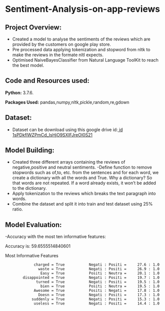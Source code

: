 # Sentiment-Analysis-on-app-reviews
## Project Overview:
- Created a model to analyse the sentiments of the reviews which are provided by the customers on google play store.
- Pre processed data applying tokenization and stopword from nltk to make the reviews in the formate nltl expects.
- Optimised NaiveBayesClassifier from Natural Language ToolKit to reach the best model.

## Code and Resources used:
**Python:** 3.7.6.

**Packages Used:** pandas,numpy,nltk,pickle,random,re,gdown

## Dataset:

- Dataset can be download using this google drive id:[ id 1sPDkfIWZPmCd_IsHjO9SXIFJreOI0S21]('https://drive.google.com/file/d/1sPDkfIWZPmCd_IsHjO9SXIFJreOI0S21/view?usp=sharing)


## Model Building:

- Created three different arrays containing the reviews of negative,positive and neutral sentiments.
-Define function to remove stopwords such as of,to, etc. from the sentences and for each word, we create a dictionary with all the words and True. Why a dictionary? So that words are not repeated. If a word already exists, it won’t be added to the dictionary.
- Apply tokenization to the reviews which breaks the text paragraph into words.
- Combine the dataset and split it into train and test dataset using 25% ratio.

## Model Evaluation:

-Accuracy with the most ten informative features:

Accuracy is: 59.6555514840601

Most Informative Features

                 charged = True           Negati : Positi =     27.6 : 1.0
                   waste = True           Negati : Positi =     26.9 : 1.0
                    Easy = True           Positi : Neutra =     20.1 : 1.0
            disappointed = True           Negati : Positi =     19.7 : 1.0
                  turned = True           Negati : Positi =     19.5 : 1.0
                    bien = True           Positi : Neutra =     19.5 : 1.0
                 Awesome = True           Positi : Negati =     17.8 : 1.0
                   Doesn = True           Negati : Positi =     17.3 : 1.0
                suddenly = True           Negati : Positi =     15.3 : 1.0
                 useless = True           Negati : Positi =     14.4 : 1.0






